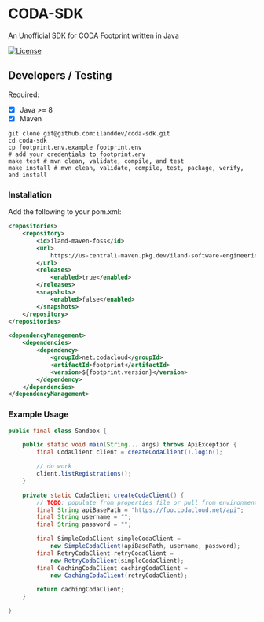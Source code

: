 # CODA-SDK
An Unofficial SDK for CODA Footprint written in Java

[![License](https://img.shields.io/badge/License-BSD%203--Clause-blue.svg)](https://opensource.org/licenses/BSD-3-Clause)

## Developers / Testing
Required:

* [x] Java >= 8
* [x] Maven

```shell
git clone git@github.com:ilanddev/coda-sdk.git
cd coda-sdk
cp footprint.env.example footprint.env
# add your credentials to footprint.env
make test # mvn clean, validate, compile, and test
make install # mvn clean, validate, compile, test, package, verify, and install
```

### Installation
Add the following to your pom.xml:
```xml
<repositories>
    <repository>
        <id>iland-maven-foss</id>
        <url>
            https://us-central1-maven.pkg.dev/iland-software-engineering/iland-maven-foss
        </url>
        <releases>
            <enabled>true</enabled>
        </releases>
        <snapshots>
            <enabled>false</enabled>
        </snapshots>
    </repository>
</repositories>

<dependencyManagement>
    <dependencies>
        <dependency>
            <groupId>net.codacloud</groupId>
            <artifactId>footprint</artifactId>
            <version>${footprint.version}</version>
        </dependency>
    </dependencies>
</dependencyManagement>
```

### Example Usage
```java
public final class Sandbox {

	public static void main(String... args) throws ApiException {
		final CodaClient client = createCodaClient().login();

		// do work
		client.listRegistrations();
	}

	private static CodaClient createCodaClient() {
		// TODO: populate from properties file or pull from environment
		final String apiBasePath = "https://foo.codacloud.net/api";
		final String username = "";
		final String password = "";

		final SimpleCodaClient simpleCodaClient =
			new SimpleCodaClient(apiBasePath, username, password);
		final RetryCodaClient retryCodaClient =
			new RetryCodaClient(simpleCodaClient);
		final CachingCodaClient cachingCodaClient =
			new CachingCodaClient(retryCodaClient);

		return cachingCodaClient;
	}

}
```